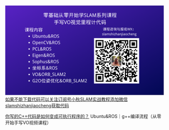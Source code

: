 [![小秋SLAM实战教程](/小秋SLAM实战教程.png)如果不能下载代码可以关注订阅号小秋SLAM实战教程添加微信slamshizhanjiaocheng获取代码](https://mp.weixin.qq.com/s/3Z129tEr6gWKgNAoXYYk4Q)

[你写的C++代码是如何变成可执行程序的？](https://mp.weixin.qq.com/s/3Z129tEr6gWKgNAoXYYk4Q)
Ubuntu&ROS｜g++编译流程（从零开始手写VO视频课程）
